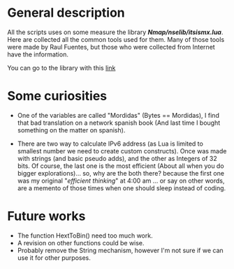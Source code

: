 # General description #

All the scripts uses on some measure the library  **_Nmap/nselib/itsismx.lua_**. Here are collected all the common tools used for them.    Many of those tools were made by Raul Fuentes, but those who were collected from Internet  have the information.

You can go to the library with this [link](https://code.google.com/p/itsis-mx/source/browse/nselib/itsismx.lua)

# Some curiosities #



  * One of the variables are called "Mordidas" (Bytes == Mordidas), I find that  bad translation  on a network spanish book (And last time I bought something on the matter on spanish).

  * There are two way to calculate IPv6 address (as Lua is limited to smallest number we need to create custom constructs). Once was made with strings (and basic pseudo adds), and the other as Integers of 32 bits.  Of course, the last one is the most efficient (About all  when you do bigger explorations)... so, why are the both there?  because the first one was my  original  "_efficient thinking_" at 4:00 am ...  or say on other words, are a memento of those times when one should sleep instead of coding.

# Future works #

  * The function HextToBin() need too much work.
  * A revision on other functions could be wise.
  * Probably remove the String mechanism, however I'm  not sure if we can use it for other purposes.